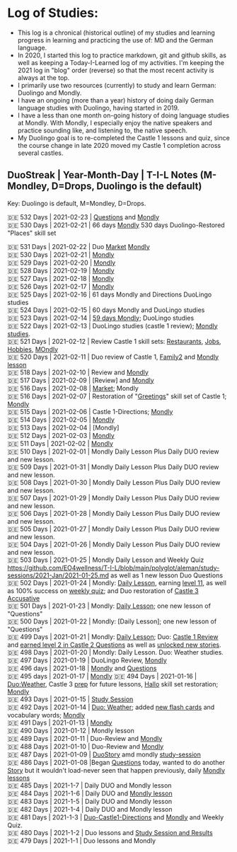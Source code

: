 # Log of Studies: 
* This log is a chronical (historical outline) of my studies and learning progress in learning and practicing the use of: MD and the German language. 
* In 2020, I started this log to practice markdown, git and github skills, as well as keeping a Today-I-Learned log of my activities. I'm keeping the 2021 log in "blog" order (reverse) so that the most recent activity is always at the top. 
* I primarily use two resources (currently) to study and learn German: Duolingo and Mondly.  
* I have an ongoing (more than a year) history of doing daily German language studies with Duolingo, having started in 2019. 
* I have a less than one month on-going history of doing language studies at Mondly.  With Mondly, I especially enjoy the native speakers and practice sounding like, and listening to, the native speech. 
* My Duolingo goal is to re-completed the Castle 1 lessons and quiz, since the course change in late 2020 moved my Castle 1 completion across several castles. 


## DuoStreak | Year-Month-Day | T-I-L Notes (M-Mondley, D=Drops, Duolingo is the default) <br>
Key: Duolingo is default, M=Mondley, D=Drops. <br>

:de: 532 Days | 2021-02-23 | [Questions](https://github.com/EO4wellness/T-I-L/blob/main/polyglot/aleman/Castle-2/Questions.md) and [Mondly](#)<br>
:de: 530 Days | 2021-02-21 | 66 days [Mondly](https://github.com/EO4wellness/T-I-L/blob/main/polyglot/aleman/study-sessions/2021-Feb/2021-02-21.md) 530 days Duolingo-Restored "Places" skill set<br>



:de: 531 Days | 2021-02-22 | Duo [Market](https://github.com/EO4wellness/T-I-L/blob/main/polyglot/aleman/Castle-2/Market.md) [Mondly](#)<br>
:de: 530 Days | 2021-02-21 | [Mondly](#)<br>
:de: 529 Days | 2021-02-20 | [Mondly](#)<br>
:de: 528 Days | 2021-02-19 | [Mondly](#)<br>
:de: 527 Days | 2021-02-18 | [Mondly](#)<br>
:de: 526 Days | 2021-02-17 | [Mondly](#)<br>
:de: 525 Days | 2021-02-16 | 61 days Mondly and Directions DuoLingo studies<br>
:de: 524 Days | 2021-02-15 | 60 days Mondly and DuoLingo studies<br>
:de: 523 Days | 2021-02-14 | [59 days Mondly](https://github.com/EO4wellness/T-I-L/blob/main/polyglot/aleman/study-sessions/2021-Feb/2021-02-14.md); DuoLingo studies<br>
:de: 522 Days | 2021-02-13 | DuoLingo studies (castle 1 review); [Mondly studies](https://github.com/EO4wellness/T-I-L/blob/main/polyglot/aleman/study-sessions/2021-Feb/2021-02-13.md). <br>
:de: 521 Days | 2021-02-12 | Review Castle 1 skill sets: [Restaurants](https://github.com/EO4wellness/T-I-L/blob/main/polyglot/aleman/Castle-1/Restaurant.md), [Jobs](https://github.com/EO4wellness/T-I-L/blob/main/polyglot/aleman/Castle-1/Jobs.md), [Hobbies](https://github.com/EO4wellness/T-I-L/blob/main/polyglot/aleman/Castle-1/Hobbies.md), [MOndly](https://github.com/EO4wellness/T-I-L/blob/main/polyglot/aleman/study-sessions/2021-Feb/2021-02-12.md)<br>
:de: 520 Days | 2021-02-11 | Duo review of Castle 1, [Family2](https://github.com/EO4wellness/T-I-L/blob/main/polyglot/aleman/Castle-2/Family-2.md) and [Mondly lesson](https://github.com/EO4wellness/T-I-L/blob/main/polyglot/aleman/study-sessions/2021-Feb/2021-02-11.md)<br>
:de: 518 Days | 2021-02-10 | Review and [Mondly](https://github.com/EO4wellness/T-I-L/blob/main/polyglot/aleman/study-sessions/2021-Feb/2021-02-10.md)<br>
:de: 517 Days | 2021-02-09 | [Review] and [Mondly](https://github.com/EO4wellness/T-I-L/blob/main/polyglot/aleman/study-sessions/2021-Feb/2021-02-09.md)<br>
:de: 516 Days | 2021-02-08 | [Market](https://github.com/EO4wellness/T-I-L/blob/main/polyglot/aleman/Castle-2/Market.md); Mondly<br>
:de: 516 Days | 2021-02-07 | Restoration of "[Greetings](https://github.com/EO4wellness/T-I-L/blob/main/polyglot/aleman/Castle-1/Greetings.md)" skill set of Castle 1; [Mondly](https://github.com/EO4wellness/T-I-L/blob/main/polyglot/aleman/study-sessions/2021-Feb/2021-02-07.md)<br>
:de: 515 Days | 2021-02-06 | Castle 1-Directions; [Mondly](https://github.com/EO4wellness/T-I-L/blob/main/polyglot/aleman/study-sessions/2021-Feb/2021-02-06.md)<br>
:de: 514 Days | 2021-02-05 | [Mondly](https://github.com/EO4wellness/T-I-L/blob/main/polyglot/aleman/study-sessions/2021-Feb/2021-02-05.md)<br>
:de: 513 Days | 2021-02-04 | [Mondly] <br>
:de: 512 Days | 2021-02-03 | [Mondly](https://github.com/EO4wellness/T-I-L/blob/main/polyglot/aleman/study-sessions/2021-Feb/2021-02-03.md)<br> 
:de: 511 Days  | 2021-02-02 | [Mondly](https://github.com/EO4wellness/T-I-L/blob/main/polyglot/aleman/study-sessions/2021-Feb/2021-02-02.md)<br>
:de: 510 Days  | 2021-02-01 | Mondly Daily Lesson Plus Daily DUO review and new lesson. <br>
:de: 509 Days  | 2021-01-31 | Mondly Daily Lesson Plus Daily DUO review and new lesson. <br>
:de: 508 Days  | 2021-01-30 | Mondly Daily Lesson Plus Daily DUO review and new lesson. <br>
:de: 507 Days  | 2021-01-29 | Mondly Daily Lesson Plus Daily DUO review and new lesson. <br>
:de: 506 Days  | 2021-01-28 | Mondly Daily Lesson Plus Daily DUO review and new lesson. <br>
:de: 505 Days  | 2021-01-27 | Mondly Daily Lesson Plus Daily DUO review and new lesson. <br>
:de: 504 Days  | 2021-01-26 | Mondly Daily Lesson Plus Daily DUO review and new lesson. <br>
:de: 503 Days | 2021-01-25  | Mondly Daily Lesson and Weekly Quiz https://github.com/EO4wellness/T-I-L/blob/main/polyglot/aleman/study-sessions/2021-Jan/2021-01-25.md as well as 1 new lesson Duo Questions <br>
:de: 502 Days | 2021-01-24  | Mondly: [Daily Lesson](https://github.com/EO4wellness/T-I-L/blob/main/polyglot/aleman/study-sessions/2021-Jan/2021-01-24.md), earning [level 11](https://github.com/EO4wellness/T-I-L/blob/main/polyglot/aleman/images/2021-01-24-earned-level11-german.jpg), as well as 100% success on [weekly quiz](https://github.com/EO4wellness/T-I-L/blob/main/polyglot/aleman/study-sessions/2021-Jan/2021-01-24.md); and Duo restoration of [Castle 3 Accusative](https://github.com/EO4wellness/T-I-L/blob/main/polyglot/aleman/Castle-3/Accusative.md)<br>
:de: 501 Days | 2021-01-23  | Mondly: [Daily Lesson](https://github.com/EO4wellness/T-I-L/blob/main/polyglot/aleman/study-sessions/2021-Jan/2021-01-23.md); one new lesson of "Questions" <br>
:de: 500 Days | 2021-01-22  | Mondly: [Daily Lesson]; one new lesson of "Questions" <br>
:de: 499 Days | 2021-01-21  | Mondly: [Daily Lesson](https://github.com/EO4wellness/T-I-L/blob/main/polyglot/aleman/study-sessions/2021-Jan/2021-01-21.md); Duo: [Castle 1 Review](https://github.com/EO4wellness/T-I-L/blob/main/polyglot/aleman/Castle-1/Castle1-Quiz.md) and [earned level 2 in Castle 2 Questions](https://github.com/EO4wellness/T-I-L/blob/main/polyglot/aleman/Castle-2/Questions.md#2021-01-21-study-session) as well as [unlocked new stories](https://github.com/EO4wellness/T-I-L/blob/main/polyglot/aleman/Castle-2/Images/2021-01-21-unlocked-new-stories.png). <br>
:de: 498 Days |  2021-01-20  | Mondly: Daily Lesson.  Duo: Weather studies. <br>
:de: 497 Days |  2021-01-19 | DuoLingo Review, [Mondly](https://github.com/EO4wellness/T-I-L/blob/main/polyglot/aleman/study-sessions/2021-Jan/2021-01-19.md)<br>
:de: 496 days |  2021-01-18  |  [Mondly](https://github.com/EO4wellness/T-I-L/blob/main/polyglot/aleman/study-sessions/2021-Jan/2021-01-18.md) and [Questions](https://github.com/EO4wellness/T-I-L/edit/main/polyglot/aleman/Castle-2/Questions.md)<br>
:de: 495 days | 2021-01-17  | [Mondly](https://github.com/EO4wellness/T-I-L/blob/main/polyglot/aleman/study-sessions/2021-Jan/2021-01-17.md)
:de: 494 Days  | 2021-01-16  | [Duo:Weather](https://github.com/EO4wellness/T-I-L/blob/main/polyglot/aleman/Castle-2/Weather.md), Castle 3 [prep](https://github.com/EO4wellness/T-I-L/blob/main/polyglot/aleman/Castle-3/README.md) for future lessons, [Hallo](https://github.com/EO4wellness/T-I-L/blob/main/polyglot/aleman/Castle-3/Hallo.md) skill set restoration; [Mondly](https://github.com/EO4wellness/T-I-L/blob/main/polyglot/aleman/study-sessions/2021-Jan/2021-01-16.md)<br>
:de: 493 Days   | 2021-01-15  | [Study Session](https://github.com/EO4wellness/T-I-L/blob/main/polyglot/aleman/study-sessions/2021-Jan/2021-01-15.md)<br>
:de: 492 Days | 2021-01-14 | [Duo: Weather](https://github.com/EO4wellness/T-I-L/blob/main/polyglot/aleman/Castle-2/Weather.md); added [new flash cards](https://github.com/EO4wellness/T-I-L/tree/main/polyglot/aleman/Castle-2/Images) and vocabulary words; [Mondly](https://github.com/EO4wellness/T-I-L/blob/main/polyglot/aleman/study-sessions/2021-Jan/2021-01-14.md)<br>
:de: 491 Days | 2021-01-13 | [Mondly](https://github.com/EO4wellness/T-I-L/blob/main/polyglot/aleman/study-sessions/2021-Jan/2021-01-13%2Cmd)<br>
:de: 490 Days | 2021-01-12 | Mondly lesson<br>
:de: 489 Days | 2021-01-11 | Duo-Review and [Mondly](https://github.com/EO4wellness/T-I-L/blob/main/polyglot/aleman/study-sessions/2021-Jan/2021-01-11.md)<br>
:de: 488 Days | 2021-01-10  | Duo-Review and [Mondly](https://github.com/EO4wellness/T-I-L/blob/main/polyglot/aleman/study-sessions/2021-Jan/2021-01-10.md)<br>
:de: 487 Days | 2021-01-09 | [DuoStory](https://github.com/EO4wellness/T-I-L/blob/main/polyglot/aleman/Castle-1/one-thing.md) amd mondly [study-session](https://github.com/EO4wellness/T-I-L/blob/main/polyglot/aleman/study-sessions/2021-Jan/2021-01-09.md)<br>
:de: 486 Days | 2021-01-08 |Began [Questions](https://github.com/EO4wellness/T-I-L/blob/main/polyglot/aleman/Castle-2/Questions.md) today, wanted to do another [Story](https://github.com/EO4wellness/T-I-L/blob/main/polyglot/aleman/Castle-1/one-thing.md) but it wouldn't load-never seen that happen previously, daily [Mondly lessons](https://github.com/EO4wellness/T-I-L/blob/main/polyglot/aleman/study-sessions/2021-Jan/2021-01-08.md) <br>
:de: 485 Days | 2021-1-7 | Daily DUO and Mondly lesson<br>
:de: 484 Days | 2021-1-6 | Daily DUO and [Mondly lesson](https://github.com/EO4wellness/T-I-L/blob/main/polyglot/aleman/study-sessions/2021-Jan/2021-01-06.md) <br>
:de: 483 Days | 2021-1-5 | Daily DUO and Mondly lesson<br>
:de: 482 Days | 2021-1-4 | Daily DUO and Mondly lesson<br>
:de: 481 Days | 2021-1-3 | [Duo-Castle1-Directions](https://github.com/EO4wellness/T-I-L/blob/main/polyglot/aleman/Castle-1/2021-01-03.md) and [Mondly](https://github.com/EO4wellness/T-I-L/blob/main/polyglot/aleman/study-sessions/2021-Jan/2021-01-03.md) and Weekly Quiz. <br>
:de: 480 Days | 2021-1-2 | Duo lessons and [Study Session and Results](https://github.com/EO4wellness/T-I-L/blob/main/polyglot/aleman/study-sessions/2021-Jan/2021-01-02.md) <br>
:de: 479 Days | 2021-1-1 |  Duo lessons and Mondly <br>
